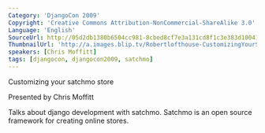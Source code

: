 ```yaml
---
Category: 'DjangoCon 2009'
Copyright: 'Creative Commons Attribution-NonCommercial-ShareAlike 3.0'
Language: 'English'
SourceUrl: http://05d2db1380b6504cc981-8cbed8cf7e3a131cd8f1c3e383d10041.r93.cf2.rackcdn.com/djangocon-2009/2_customizing-your-satchmo-store.ogv
ThumbnailUrl: 'http://a.images.blip.tv/Robertlofthouse-CustomizingYourSatchmoStore406.png'
speakers: [Chris Moffitt]
tags: [djangocon, djangocon2009, satchmo]
---
```

Customizing your satchmo store

  
Presented by Chris Moffitt

  
Talks about django development with satchmo. Satchmo is an open source
framework for creating online stores.

